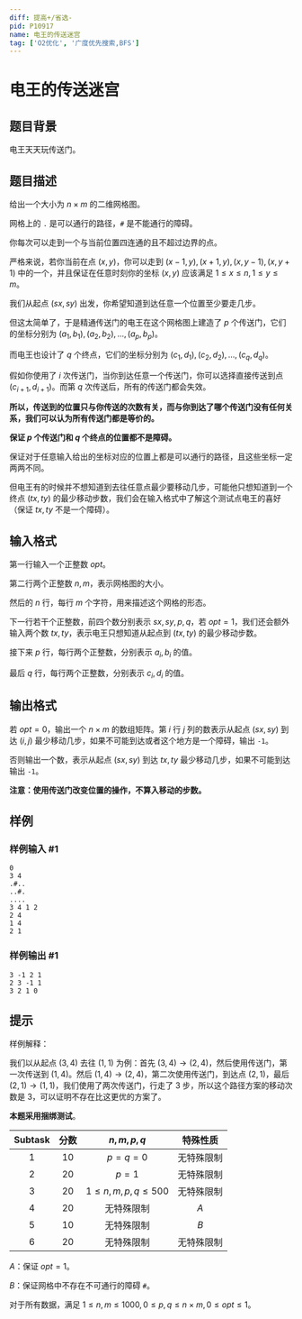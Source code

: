 ```yaml
---
diff: 提高+/省选-
pid: P10917
name: 电王的传送迷宫
tag: ['O2优化', '广度优先搜索,BFS']
---
```

# 电王的传送迷宫
## 题目背景

电王天天玩传送门。
## 题目描述

给出一个大小为 $n\times m$ 的二维网格图。

网格上的 `.` 是可以通行的路径，`#` 是不能通行的障碍。

你每次可以走到一个与当前位置四连通的且不超过边界的点。

严格来说，若你当前在点 $(x,y)$，你可以走到 $(x-1,y),(x+1,y),(x,y-1),(x,y+1)$ 中的一个，并且保证在任意时刻你的坐标 $(x,y)$ 应该满足 $1\le x\le n,1\le y\le m$。

我们从起点 $(sx,sy)$ 出发，你希望知道到达任意一个位置至少要走几步。

但这太简单了，于是精通传送门的电王在这个网格图上建造了 $p$ 个传送门，它们的坐标分别为 $(a_1,b_1),(a_2,b_2),...,(a_p,b_p)$。

而电王也设计了 $q$ 个终点，它们的坐标分别为 $(c_1,d_1),(c_2,d_2),...,(c_q,d_q)$。

假如你使用了 $i$ 次传送门，当你到达任意一个传送门，你可以选择直接传送到点 $(c_{i+1},d_{i+1})$。而第 $q$ 次传送后，所有的传送门都会失效。

**所以，传送到的位置只与你传送的次数有关，而与你到达了哪个传送门没有任何关系，我们可以认为所有传送门都是等价的。**

**保证 $p$ 个传送门和 $q$ 个终点的位置都不是障碍。**

保证对于任意输入给出的坐标对应的位置上都是可以通行的路径，且这些坐标一定两两不同。

但电王有的时候并不想知道到去往任意点最少要移动几步，可能他只想知道到一个终点 $(tx,ty)$ 的最少移动步数，我们会在输入格式中了解这个测试点电王的喜好（保证 $tx,ty$ 不是一个障碍）。
## 输入格式

第一行输入一个正整数 $opt$。

第二行两个正整数 $n,m$，表示网格图的大小。

然后的 $n$ 行，每行 $m$ 个字符，用来描述这个网格的形态。

下一行若干个正整数，前四个数分别表示 $sx,sy,p,q$，若 $opt=1$，我们还会额外输入两个数 $tx,ty$，表示电王只想知道从起点到 $(tx,ty)$ 的最少移动步数。

接下来 $p$ 行，每行两个正整数，分别表示 $a_i,b_i$ 的值。

最后 $q$ 行，每行两个正整数，分别表示 $c_i,d_i$ 的值。
## 输出格式

若 $opt=0$，输出一个 $n\times m$ 的数组矩阵。第 $i$ 行 $j$ 列的数表示从起点 $(sx,sy)$ 到达 $(i,j)$ 最少移动几步，如果不可能到达或者这个地方是一个障碍，输出 `-1`。

否则输出一个数，表示从起点 $(sx,sy)$ 到达 $tx,ty$ 最少移动几步，如果不可能到达输出 `-1`。

**注意：使用传送门改变位置的操作，不算入移动的步数。**
## 样例

### 样例输入 #1
```
0
3 4
.#..
..#.
....
3 4 1 2 
2 4
1 4
2 1
```
### 样例输出 #1
```
3 -1 2 1
2 3 -1 1
3 2 1 0
```
## 提示

样例解释：

我们以从起点 $(3,4)$ 去往 $(1,1)$ 为例：首先 $(3,4)\to(2,4)$，然后使用传送门，第一次传送到 $(1,4)$。然后 $(1,4)\to (2,4)$，第二次使用传送门，到达点 $(2,1)$，最后 $(2,1)\to(1,1)$，我们使用了两次传送门，行走了 $3$ 步，所以这个路径方案的移动次数是 $3$，可以证明不存在比这更优的方案了。

**本题采用捆绑测试**。

| $\text{Subtask}$ | 分数 | $n,m,p,q$ | 特殊性质 |
| :----------: | :----------: | :----------: | :----------: |
| $1$ | $10$ | $p=q=0$ | 无特殊限制 |
| $2$ | $20$ | $p=1$ | 无特殊限制 |
| $3$ | $20$ | $1\le n,m,p,q\le 500$ | 无特殊限制 |
| $4$ | $20$ | 无特殊限制 | $A$ |
| $5$ | $10$ | 无特殊限制 | $B$ |
| $6$ | $20$ | 无特殊限制 | 无特殊限制 |

$A$：保证 $opt=1$。

$B$：保证网格中不存在不可通行的障碍 `#`。

对于所有数据，满足 $1\le n,m\le 1000,0\le p,q\le n\times m,0 \leq opt \leq 1$。
